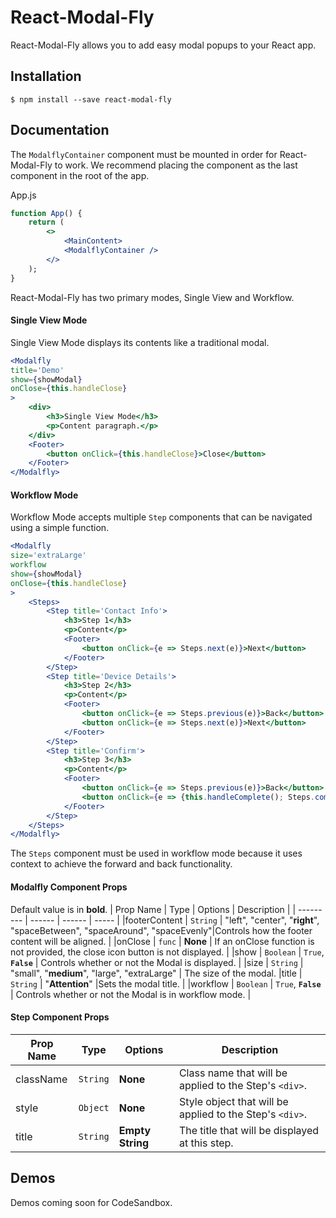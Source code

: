 # React-Modal-Fly

React-Modal-Fly allows you to add easy modal popups to your React app.

## Installation
```
$ npm install --save react-modal-fly
```
## Documentation

The `ModalflyContainer` component must be mounted in order for React-Modal-Fly to work.
We recommend placing the component  as the last component in the root of the app.

App.js
```jsx
function App() {
	return (
		<>
			<MainContent>
			<ModalflyContainer />
		</>
	);
}
```

React-Modal-Fly has two primary modes, Single View and Workflow.

#### Single View Mode
Single View Mode displays its contents like a traditional modal. 
```jsx
<Modalfly
title='Demo'
show={showModal}
onClose={this.handleClose}
>
	<div>
		<h3>Single View Mode</h3>
		<p>Content paragraph.</p>
	</div>
	<Footer>
		<button onClick={this.handleClose}>Close</button>
	</Footer>
</Modalfly>
```

#### Workflow Mode
Workflow Mode accepts multiple `Step` components that can be navigated using a simple function.
```jsx
<Modalfly
size='extraLarge'
workflow
show={showModal}
onClose={this.handleClose}
>
	<Steps>
		<Step title='Contact Info'>
			<h3>Step 1</h3>
			<p>Content</p>
			<Footer>
				<button onClick={e => Steps.next(e)}>Next</button>
			</Footer>
		</Step>
		<Step title='Device Details'>
			<h3>Step 2</h3>
			<p>Content</p>
			<Footer>
				<button onClick={e => Steps.previous(e)}>Back</button>
				<button onClick={e => Steps.next(e)}>Next</button>
			</Footer>
		</Step>
		<Step title='Confirm'>
			<h3>Step 3</h3>
			<p>Content</p>
			<Footer>
				<button onClick={e => Steps.previous(e)}>Back</button>
				<button onClick={e => {this.handleComplete(); Steps.complete(e);}}>Complete</button>
			</Footer>
		</Step>
	</Steps>
</Modalfly>
```
The `Steps` component must be used in workflow mode because it uses context to achieve the forward and back functionality.

#### Modalfly Component Props
Default value is in **bold**.
| Prop Name | Type | Options | Description |
| --------- | ------ | ------ | ----- |
|footerContent | `String` | "left", "center", "**right**", "spaceBetween", "spaceAround", "spaceEvenly"|Controls how the footer content will be aligned. |
|onClose | `func` | **None** | If an onClose function is not provided, the close icon button is not displayed. |
|show | `Boolean` | `True`, **`False`** | Controls whether or not the Modal is displayed. |
|size | `String` | "small", "**medium**", "large", "extraLarge" | The size of the modal.
|title      | `String` | "**Attention**" |Sets the modal title. |
|workflow | `Boolean` | `True`, **`False`** | Controls whether or not the Modal is in workflow mode. |

#### Step Component Props
| Prop Name | Type | Options | Description |
| --------- | ---- | ------- | ----------- |
|className| `String` | **None**| Class name that will be applied to the Step's `<div>`. |
|style | `Object` | **None**| Style object that will be applied to the Step's `<div>`. |
|title | `String` | **Empty String** | The title that will be displayed at this step. |

## Demos
Demos coming soon for CodeSandbox.
